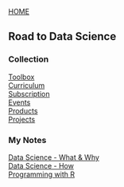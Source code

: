 [HOME](https://tane-rs.github.io)

## Road to Data Science

### Collection
[Toolbox](collection/toolbox.md)   
[Curriculum](collection/curriculum.md)  
[Subscription](collection/subscription.md)  
[Events](collection/events.md)  
[Products](collection/products.md)  
[Projects](collection/projects.md)  

### My Notes
[Data Science - What & Why]()  
[Data Science - How]()  
[Programming with R](my-notes/programming-with-R.md)  
